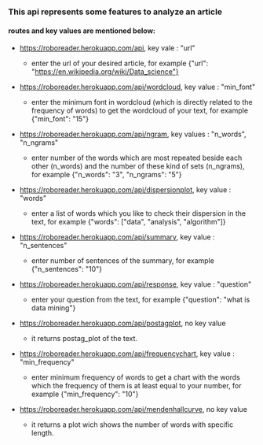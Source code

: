 ### This api represents some features to analyze an article
#### routes and key values are mentioned below:

- https://roboreader.herokuapp.com/api, key vale : "url" 
   - enter the url of your desired article, for example {"url": "https://en.wikipedia.org/wiki/Data_science"}


- https://roboreader.herokuapp.com/api/wordcloud, key value : "min_font" 
   - enter the minimum font in wordcloud (which is directly related to the frequency of words) to get the wordcloud of your text, for example {"min_font": "15"}
   

- https://roboreader.herokuapp.com/api/ngram, key values : "n_words", "n_ngrams" 
   - enter number of the words which are most repeated beside each other (n_words) and the number of these kind of sets (n_ngrams),  for example {"n_words": "3", "n_ngrams": "5"}


- https://roboreader.herokuapp.com/api/dispersionplot, key value : "words"
    - enter a list of words which you like to check their dispersion in the text, for example {"words": ["data", "analysis", "algorithm"]}


- https://roboreader.herokuapp.com/api/summary, key value : "n_sentences"
    - enter number of sentences of the summary, for example {"n_sentences": "10"}
    

- https://roboreader.herokuapp.com/api/response, key value : "question"
    - enter your question from the text, for example {"question": "what is data mining"}


- https://roboreader.herokuapp.com/api/postagplot, no key value
	- it returns postag_plot of the text.
	
	
- https://roboreader.herokuapp.com/api/frequencychart, key value : "min_frequency"
	- enter minimum frequency of words to get a chart with the words which the frequency of them is at least equal to your number, for example {"min_frequency": "10"}
	
	
- https://roboreader.herokuapp.com/api/mendenhallcurve, no key value
	- it returns a plot wich shows the number of words with specific length.	
			